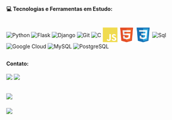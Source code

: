 

#### 💻 Tecnologias e Ferramentas em Estudo:
<div style="display: inline_block"><br>
  <img align="center" alt="Python" height="40" width="40" src="https://cdn.jsdelivr.net/gh/devicons/devicon/icons/python/python-original.svg">
  <img align="center" alt="Flask" height="40" width="40" src="https://camo.githubusercontent.com/48cbb13cedf9651642c471119534441043e8b41da9ab131283994705fdd293e5/68747470733a2f2f696d672e69636f6e73382e636f6d2f3f73697a653d3531322669643d6577474f436c55746d46583426666f726d61743d706e67">
  <img align="center" alt="Django" height="40" width="40" src="https://cdn.jsdelivr.net/gh/devicons/devicon/icons/django/django-plain.svg">
  <img align="center" alt="Git" height="40" width="40" src="https://cdn.jsdelivr.net/gh/devicons/devicon/icons/git/git-original.svg">
  <img align="center" alt="C" height="40" width="40" src="https://cdn.jsdelivr.net/gh/devicons/devicon/icons/c/c-original.svg">
  <img align="center" alt="JavaScript" height="40" width="40" src="https://raw.githubusercontent.com/devicons/devicon/master/icons/javascript/javascript-plain.svg">
  <img align="center" alt="HTML5" height="40" width="40" src="https://raw.githubusercontent.com/devicons/devicon/master/icons/html5/html5-original.svg">
  <img align="center" alt="CSS3" height="40" width="40" src="https://raw.githubusercontent.com/devicons/devicon/master/icons/css3/css3-original.svg">
  <img align="center" alt="Sql" height="40" width="40" src="https://camo.githubusercontent.com/11c2007374bc0ec5581d9f6980423b1ddac8b3159fe31a051da5e68e31fe919b/68747470733a2f2f696d672e69636f6e73382e636f6d2f3f73697a653d353132772669643d4a364b6361524c735467705a26666f726d61743d706e67">
  <img align="center" alt="Google Cloud" height="40" width="40" src="https://cdn.jsdelivr.net/gh/devicons/devicon/icons/googlecloud/googlecloud-original.svg">
  <img align="center" alt="MySQL" height="40" width="40" src="https://cdn.jsdelivr.net/gh/devicons/devicon/icons/mysql/mysql-original.svg">
  <img align="center" alt="PostgreSQL" height="40" width="40" src="https://cdn.jsdelivr.net/gh/devicons/devicon/icons/postgresql/postgresql-original.svg">
</div>

##
#### Contato:
<div> 
 <a href="https://www.linkedin.com/in/alanna-santos-8b6790283" target="_blank"><img src="https://img.shields.io/badge/-LinkedIn-%230077B5?style=for-the-badge&logo=linkedin&logoColor=white" target="_blank"></a> 
<a href = "mailto:alannacom2n@gmail.com"><img src="https://img.shields.io/badge/Gmail-D14836?style=for-the-badge&logo=gmail&logoColor=white" target="_blank"></a>
 
</div>

![](https://github-readme-stats.vercel.app/api/top-langs/?username=alannasant0s&theme=dark&hide_border=false&include_all_commits=true&count_private=false&layout=compact)
---
  
![](https://komarev.com/ghpvc/?username=alannasant0s&color=lightgrey)
